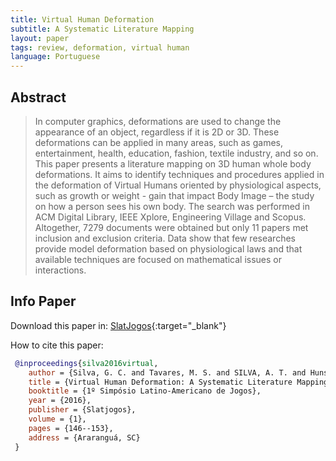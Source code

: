 ```yaml
---
title: Virtual Human Deformation
subtitle: A Systematic Literature Mapping
layout: paper
tags: review, deformation, virtual human
language: Portuguese
---
```



## Abstract

> In computer graphics, deformations are used to change the  appearance  of  an  object,  regardless  if  it  is  2D  or 3D. These deformations can be applied in many areas, such   as   games,   entertainment,   health,   education, fashion, textile industry, and so on. This paper presents a   literature   mapping   on   3D   human   whole   body deformations.   It   aims   to   identify   techniques   and procedures   applied   in   the   deformation   of   Virtual Humans  oriented  by  physiological  aspects,  such  as  growth or  weight - gain  that  impact  Body  Image – the study  on  how  a  person  sees  his  own  body.  The  search was performed in  ACM  Digital  Library, IEEE Xplore, Engineering   Village   and   Scopus.   Altogether,   7279 documents   were   obtained   but   only   11   papers   met inclusion  and  exclusion  criteria.  Data  show  that  few researches    provide    model    deformation    based    on physiological  laws  and  that  available  techniques  are  focused on mathematical issues or interactions.

## Info Paper

Download this paper in: [SlatJogos](http://www.slatjogos.ufsc.br/article/view/18.html){:target="_blank"}

How to cite this paper:

```bibtex
 @inproceedings{silva2016virtual,
    author = {Silva, G. C. and Tavares, M. S. and SILVA, A. T. and Hunsell, M. S.},
    title = {Virtual Human Deformation: A Systematic Literature Mapping},
    booktitle = {1º Simpósio Latino-Americano de Jogos},
    year = {2016},
    publisher = {Slatjogos},
    volume = {1},
    pages = {146--153},
    address = {Araranguá, SC}
 }
```

